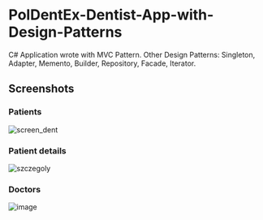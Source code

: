 # PolDentEx-Dentist-App-with-Design-Patterns

C# Application wrote with MVC Pattern. 
Other Design Patterns: Singleton, Adapter, Memento, Builder, Repository, Facade, Iterator.

## Screenshots

### Patients 
![screen_dent](https://user-images.githubusercontent.com/47102499/61195995-fb86d400-a6cb-11e9-8149-36c827e7bf7e.png)
### Patient details
![szczegoly](https://user-images.githubusercontent.com/47102499/61196030-4d2f5e80-a6cc-11e9-833d-dda5bf62247d.png)
### Doctors 
![image](https://user-images.githubusercontent.com/47102499/61196234-671d7100-a6cd-11e9-9617-d41f8b8cd39b.png)

